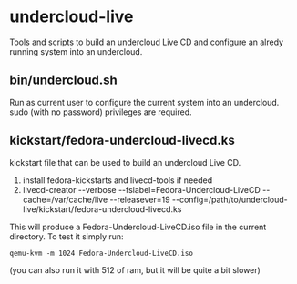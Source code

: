 undercloud-live
===============

Tools and scripts to build an undercloud Live CD and configure an alredy
running system into an undercloud.

bin/undercloud.sh
-----------------
Run as current user to configure the current system into an undercloud.
sudo (with no password) privileges are required.

kickstart/fedora-undercloud-livecd.ks
-------------------------------------
kickstart file that can be used to build an undercloud Live CD.

1. install fedora-kickstarts and livecd-tools if needed
1. livecd-creator --verbose  --fslabel=Fedora-Undercloud-LiveCD --cache=/var/cache/live --releasever=19 --config=/path/to/undercloud-live/kickstart/fedora-undercloud-livecd.ks

This will produce a Fedora-Undercloud-LiveCD.iso file in the current directory.
To test it simply run:

    qemu-kvm -m 1024 Fedora-Undercloud-LiveCD.iso 
(you can also run it with 512 of ram, but it will be quite a bit slower)
